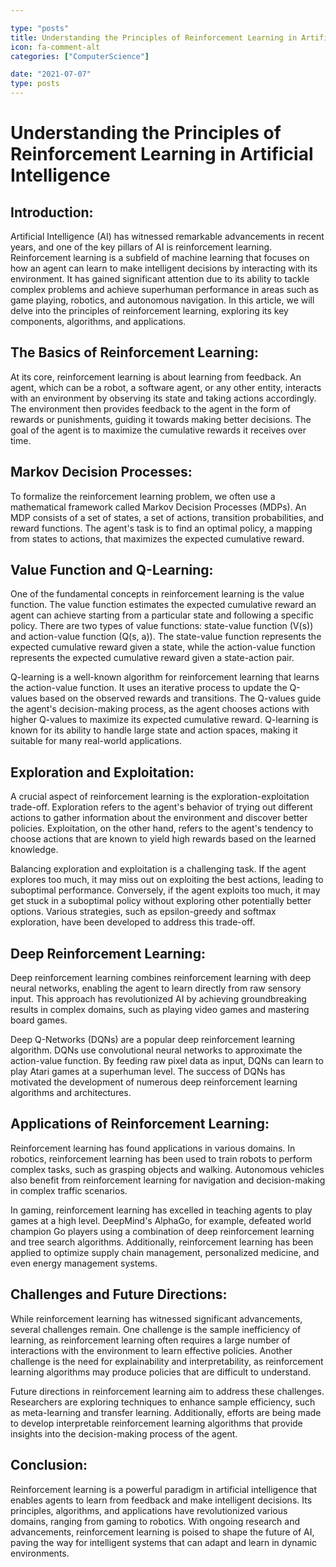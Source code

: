 ```yaml
---

type: "posts"
title: Understanding the Principles of Reinforcement Learning in Artificial Intelligence
icon: fa-comment-alt
categories: ["ComputerScience"]

date: "2021-07-07"
type: posts
---
```





# Understanding the Principles of Reinforcement Learning in Artificial Intelligence

## Introduction:

Artificial Intelligence (AI) has witnessed remarkable advancements in recent years, and one of the key pillars of AI is reinforcement learning. Reinforcement learning is a subfield of machine learning that focuses on how an agent can learn to make intelligent decisions by interacting with its environment. It has gained significant attention due to its ability to tackle complex problems and achieve superhuman performance in areas such as game playing, robotics, and autonomous navigation. In this article, we will delve into the principles of reinforcement learning, exploring its key components, algorithms, and applications.

## The Basics of Reinforcement Learning:

At its core, reinforcement learning is about learning from feedback. An agent, which can be a robot, a software agent, or any other entity, interacts with an environment by observing its state and taking actions accordingly. The environment then provides feedback to the agent in the form of rewards or punishments, guiding it towards making better decisions. The goal of the agent is to maximize the cumulative rewards it receives over time.

## Markov Decision Processes:

To formalize the reinforcement learning problem, we often use a mathematical framework called Markov Decision Processes (MDPs). An MDP consists of a set of states, a set of actions, transition probabilities, and reward functions. The agent's task is to find an optimal policy, a mapping from states to actions, that maximizes the expected cumulative reward.

## Value Function and Q-Learning:

One of the fundamental concepts in reinforcement learning is the value function. The value function estimates the expected cumulative reward an agent can achieve starting from a particular state and following a specific policy. There are two types of value functions: state-value function (V(s)) and action-value function (Q(s, a)). The state-value function represents the expected cumulative reward given a state, while the action-value function represents the expected cumulative reward given a state-action pair.

Q-learning is a well-known algorithm for reinforcement learning that learns the action-value function. It uses an iterative process to update the Q-values based on the observed rewards and transitions. The Q-values guide the agent's decision-making process, as the agent chooses actions with higher Q-values to maximize its expected cumulative reward. Q-learning is known for its ability to handle large state and action spaces, making it suitable for many real-world applications.

## Exploration and Exploitation:

A crucial aspect of reinforcement learning is the exploration-exploitation trade-off. Exploration refers to the agent's behavior of trying out different actions to gather information about the environment and discover better policies. Exploitation, on the other hand, refers to the agent's tendency to choose actions that are known to yield high rewards based on the learned knowledge.

Balancing exploration and exploitation is a challenging task. If the agent explores too much, it may miss out on exploiting the best actions, leading to suboptimal performance. Conversely, if the agent exploits too much, it may get stuck in a suboptimal policy without exploring other potentially better options. Various strategies, such as epsilon-greedy and softmax exploration, have been developed to address this trade-off.

## Deep Reinforcement Learning:

Deep reinforcement learning combines reinforcement learning with deep neural networks, enabling the agent to learn directly from raw sensory input. This approach has revolutionized AI by achieving groundbreaking results in complex domains, such as playing video games and mastering board games.

Deep Q-Networks (DQNs) are a popular deep reinforcement learning algorithm. DQNs use convolutional neural networks to approximate the action-value function. By feeding raw pixel data as input, DQNs can learn to play Atari games at a superhuman level. The success of DQNs has motivated the development of numerous deep reinforcement learning algorithms and architectures.

## Applications of Reinforcement Learning:

Reinforcement learning has found applications in various domains. In robotics, reinforcement learning has been used to train robots to perform complex tasks, such as grasping objects and walking. Autonomous vehicles also benefit from reinforcement learning for navigation and decision-making in complex traffic scenarios.

In gaming, reinforcement learning has excelled in teaching agents to play games at a high level. DeepMind's AlphaGo, for example, defeated world champion Go players using a combination of deep reinforcement learning and tree search algorithms. Additionally, reinforcement learning has been applied to optimize supply chain management, personalized medicine, and even energy management systems.

## Challenges and Future Directions:

While reinforcement learning has witnessed significant advancements, several challenges remain. One challenge is the sample inefficiency of learning, as reinforcement learning often requires a large number of interactions with the environment to learn effective policies. Another challenge is the need for explainability and interpretability, as reinforcement learning algorithms may produce policies that are difficult to understand.

Future directions in reinforcement learning aim to address these challenges. Researchers are exploring techniques to enhance sample efficiency, such as meta-learning and transfer learning. Additionally, efforts are being made to develop interpretable reinforcement learning algorithms that provide insights into the decision-making process of the agent.

## Conclusion:

Reinforcement learning is a powerful paradigm in artificial intelligence that enables agents to learn from feedback and make intelligent decisions. Its principles, algorithms, and applications have revolutionized various domains, ranging from gaming to robotics. With ongoing research and advancements, reinforcement learning is poised to shape the future of AI, paving the way for intelligent systems that can adapt and learn in dynamic environments.